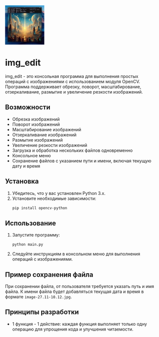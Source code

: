 ![Иллюстрация к проекту](https://github.com/abrosimov-d/img_edit/raw/main/img_edit.jpg)

# img_edit

img_edit - это консольная программа для выполнения простых операций с изображениями с использованием модуля OpenCV. Программа поддерживает обрезку, поворот, масштабирование, отзеркаливание, размытие и увеличение резкости изображений. 

## Возможности

- Обрезка изображений
- Поворот изображений
- Масштабирование изображений
- Отзеркаливание изображений
- Размытие изображений
- Увеличение резкости изображений
- Загрузка и обработка нескольких файлов одновременно
- Консольное меню
- Сохранение файлов с указанием пути и имени, включая текущую дату и время

## Установка

1. Убедитесь, что у вас установлен Python 3.x.
2. Установите необходимые зависимости:
    ```bash
    pip install opencv-python
    ```

## Использование

1. Запустите программу:
    ```bash
    python main.py
    ```
2. Следуйте инструкциям в консольном меню для выполнения операций с изображениями.

## Пример сохранения файла

При сохранении файла, от пользователя требуется указать путь и имя файла. К имени файла будет добавляться текущая дата и время в формате `image-27.11-10.12.jpg`.

## Принципы разработки

- 1 функция - 1 действие: каждая функция выполняет только одну операцию для упрощения кода и улучшения читаемости.
